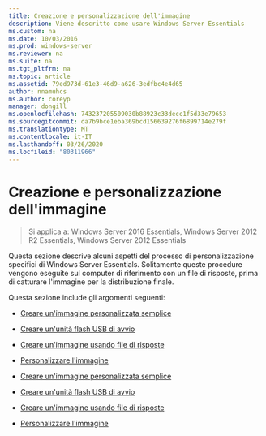 ```yaml
---
title: Creazione e personalizzazione dell'immagine
description: Viene descritto come usare Windows Server Essentials
ms.custom: na
ms.date: 10/03/2016
ms.prod: windows-server
ms.reviewer: na
ms.suite: na
ms.tgt_pltfrm: na
ms.topic: article
ms.assetid: 79ed973d-61e3-46d9-a626-3edfbc4e4d65
author: nnamuhcs
ms.author: coreyp
manager: dongill
ms.openlocfilehash: 743237205509030b88923c33decc1f5d33e79653
ms.sourcegitcommit: da7b9bce1eba369bcd156639276f6899714e279f
ms.translationtype: MT
ms.contentlocale: it-IT
ms.lasthandoff: 03/26/2020
ms.locfileid: "80311966"
---
```

# <a name="creating-and-customizing-the-image"></a>Creazione e personalizzazione dell'immagine

>Si applica a: Windows Server 2016 Essentials, Windows Server 2012 R2 Essentials, Windows Server 2012 Essentials

Questa sezione descrive alcuni aspetti del processo di personalizzazione specifici di Windows Server Essentials. Solitamente queste procedure vengono eseguite sul computer di riferimento con un file di risposte, prima di catturare l'immagine per la distribuzione finale.  
  
 Questa sezione include gli argomenti seguenti:  
  

-   [Creare un'immagine personalizzata semplice](Create-a-Simple-Customized-Image.md)  
  
-   [Creare un'unità flash USB di avvio](Create-a-Bootable-USB-Flash-Drive.md)  
  
-   [Creare un'immagine usando file di risposte](Create-an-Image-By-Using-Answer-Files.md)  
  
-   [Personalizzare l'immagine](Customize-the-Image.md)

-   [Creare un'immagine personalizzata semplice](../install/Create-a-Simple-Customized-Image.md)  
  
-   [Creare un'unità flash USB di avvio](../install/Create-a-Bootable-USB-Flash-Drive.md)  
  
-   [Creare un'immagine usando file di risposte](../install/Create-an-Image-By-Using-Answer-Files.md)  
  
-   [Personalizzare l'immagine](../install/Customize-the-Image.md)

